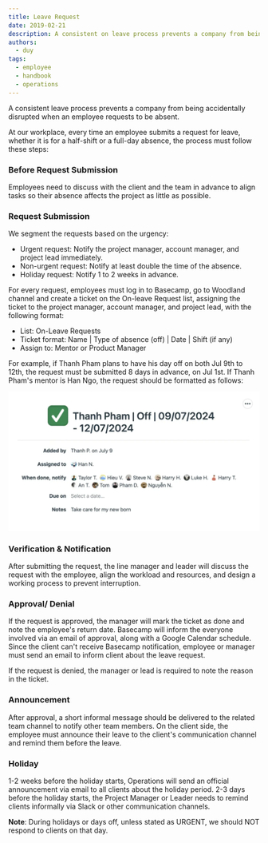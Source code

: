 ```yaml
---
title: Leave Request
date: 2019-02-21
description: A consistent on leave process prevents a company from being accidentally disrupted when an employee request to be absent. 
authors: 
  - duy
tags: 
  - employee
  - handbook
  - operations
---
```


A consistent leave process prevents a company from being accidentally disrupted when an employee requests to be absent.

At our workplace, every time an employee submits a request for leave, whether it is for a half-shift or a full-day absence, the process must follow these steps:

### Before Request Submission
Employees need to discuss with the client and the team in advance to align tasks so their absence affects the project as little as possible.

### Request Submission
We segment the requests based on the urgency:

- Urgent request: Notify the project manager, account manager, and project lead immediately.
- Non-urgent request: Notify at least double the time of the absence.
- Holiday request: Notify 1 to 2 weeks in advance.

For every request, employees must log in to Basecamp, go to Woodland channel and create a ticket on the On-leave Request list, assigning the ticket to the project manager, account manager, and project lead, with the following format:

- List: On-Leave Requests
- Ticket format: Name | Type of absence (off) | Date | Shift (if any)
- Assign to: Mentor or Product Manager

For example, if Thanh Pham plans to have his day off on both Jul 9th to 12th, the request must be submitted 8 days in advance, on Jul 1st. If Thanh Pham's mentor is Han Ngo, the request should be formatted as follows:

![](assets/leave-request_clean-shot-2024-08-01-at-17-34-52-2x.webp)

### Verification & Notification
After submitting the request, the line manager and leader will discuss the request with the employee, align the workload and resources, and design a working process to prevent interruption.

### Approval/ Denial
If the request is approved, the manager will mark the ticket as done and note the employee's return date. Basecamp will inform the everyone involved via an email of approval, along with a Google Calendar schedule. Since the client can't receive Basecamp notification, employee or manager must send an email to inform client about the leave request. 

If the request is denied, the manager or lead is required to note the reason in the ticket.

### Announcement
After approval, a short informal message should be delivered to the related team channel to notify other team members. On the client side, the employee must announce their leave to the client's communication channel and remind them before the leave.

### Holiday
1-2 weeks before the holiday starts, Operations will send an official announcement via email to all clients about the holiday period. 2-3 days before the holiday starts, the Project Manager or Leader needs to remind clients informally via Slack or other communication channels.

**Note**: During holidays or days off, unless stated as URGENT, we should NOT respond to clients on that day.




